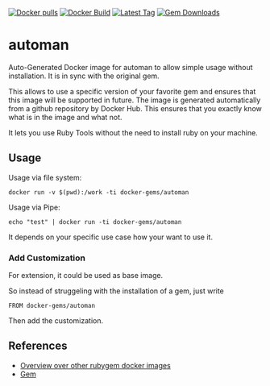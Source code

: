 [![Docker pulls](https://img.shields.io/docker/pulls/rubygem/automan.svg)](https://hub.docker.com/r/rubygem/automan/)
[![Docker Build](https://img.shields.io/docker/automated/rubygem/automan.svg)](https://hub.docker.com/r/rubygem/automan/)
[![Latest Tag](https://img.shields.io/github/tag/docker-rubygem/automan.svg)](https://hub.docker.com/r/rubygem/automan/)
[![Gem Downloads](https://img.shields.io/gem/dt/automan.svg)](https://rubygems.org/gems/automan/)
# automan

Auto-Generated Docker image for automan to allow simple usage without installation.
It is in sync with the original gem.

This allows to use a specific version of your favorite gem and ensures that this image will be supported in future.
The image is generated automatically from a github repository by Docker Hub.
This ensures that you exactly know what is in the image and what not.

It lets you use Ruby Tools without the need to install ruby on your machine.

## Usage

Usage via file system:

`docker run -v $(pwd):/work -ti docker-gems/automan`

Usage via Pipe:

`echo "test" | docker run -ti docker-gems/automan`

It depends on your specific use case how your want to use it.

### Add Customization

For extension, it could be used as base image.

So instead of struggeling with the installation of a gem, just write

`FROM docker-gems/automan`

Then add the customization.

## References

 - [Overview over other rubygem docker images](https://github.com/thinkbot/docker-rubygem)
 - [Gem](https://rubygems.org/gems/automan/)
